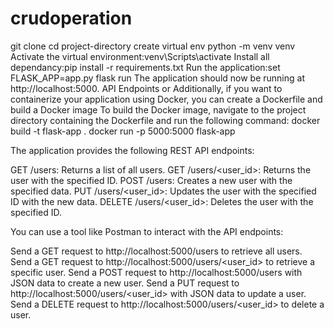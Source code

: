 # crudoperation
git clone <repository-url>
cd project-directory
create virtual env
python -m venv venv
Activate the virtual environment:venv\Scripts\activate
Install all dependancy:pip install -r requirements.txt
Run the application:set FLASK_APP=app.py
flask run
The application should now be running at http://localhost:5000.
API Endpoints
or
Additionally, if you want to containerize your application using Docker, you can create a Dockerfile and build a Docker image
To build the Docker image, navigate to the project directory containing the Dockerfile and run the following command:
docker build -t flask-app .
docker run -p 5000:5000 flask-app

The application provides the following REST API endpoints:

GET /users: Returns a list of all users.
GET /users/<user_id>: Returns the user with the specified ID.
POST /users: Creates a new user with the specified data.
PUT /users/<user_id>: Updates the user with the specified ID with the new data.
DELETE /users/<user_id>: Deletes the user with the specified ID.

You can use a tool like Postman to interact with the API endpoints:

Send a GET request to http://localhost:5000/users to retrieve all users.
Send a GET request to http://localhost:5000/users/<user_id> to retrieve a specific user.
Send a POST request to http://localhost:5000/users with JSON data to create a new user.
Send a PUT request to http://localhost:5000/users/<user_id> with JSON data to update a user.
Send a DELETE request to http://localhost:5000/users/<user_id> to delete a user.
